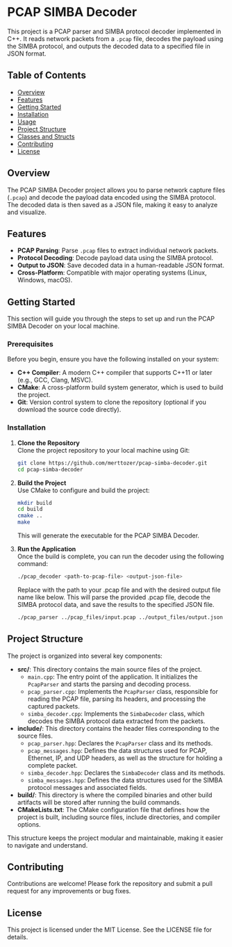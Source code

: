 # PCAP SIMBA Decoder

This project is a PCAP parser and SIMBA protocol decoder implemented in C++. It reads network packets from a `.pcap` file, decodes the payload using the SIMBA protocol, and outputs the decoded data to a specified file in JSON format.

## Table of Contents

- [Overview](#overview)
- [Features](#features)
- [Getting Started](#getting-started)
- [Installation](#installation)
- [Usage](#usage)
- [Project Structure](#project-structure)
- [Classes and Structs](#classes-and-structs)
- [Contributing](#contributing)
- [License](#license)

## Overview

The PCAP SIMBA Decoder project allows you to parse network capture files (`.pcap`) and decode the payload data encoded using the SIMBA protocol. The decoded data is then saved as a JSON file, making it easy to analyze and visualize.

## Features

- **PCAP Parsing**: Parse `.pcap` files to extract individual network packets.
- **Protocol Decoding**: Decode payload data using the SIMBA protocol.
- **Output to JSON**: Save decoded data in a human-readable JSON format.
- **Cross-Platform**: Compatible with major operating systems (Linux, Windows, macOS).

## Getting Started

This section will guide you through the steps to set up and run the PCAP SIMBA Decoder on your local machine.

### Prerequisites

Before you begin, ensure you have the following installed on your system:

- **C++ Compiler**: A modern C++ compiler that supports C++11 or later (e.g., GCC, Clang, MSVC).
- **CMake**: A cross-platform build system generator, which is used to build the project.
- **Git**: Version control system to clone the repository (optional if you download the source code directly).

### Installation

1. **Clone the Repository**  
   Clone the project repository to your local machine using Git:

   ```bash
   git clone https://github.com/merttozer/pcap-simba-decoder.git
   cd pcap-simba-decoder
   ```

2. **Build the Project**  
   Use CMake to configure and build the project:

   ```bash
   mkdir build
   cd build
   cmake ..
   make
   ```
   This will generate the executable for the PCAP SIMBA Decoder.

3. **Run the Application**  
   Once the build is complete, you can run the decoder using the following command:

   ```bash
   ./pcap_decoder <path-to-pcap-file> <output-json-file>
   ```
   Replace <path-to-pcap-file> with the path to your .pcap file and <output-json-file> with the desired output file name like below. This will parse the provided .pcap file, decode the SIMBA protocol data, and save the results to the specified JSON file.
   
    ```bash
   ./pcap_parser ../pcap_files/input.pcap ../output_files/output.json
   ```

## Project Structure

The project is organized into several key components:

- **src/**: This directory contains the main source files of the project.
  - `main.cpp`: The entry point of the application. It initializes the `PcapParser` and starts the parsing and decoding process.
  - `pcap_parser.cpp`: Implements the `PcapParser` class, responsible for reading the PCAP file, parsing its headers, and processing the captured packets.
  - `simba_decoder.cpp`: Implements the `SimbaDecoder` class, which decodes the SIMBA protocol data extracted from the packets.
- **include/**: This directory contains the header files corresponding to the source files.
  - `pcap_parser.hpp`: Declares the `PcapParser` class and its methods.
  - `pcap_messages.hpp`: Defines the data structures used for PCAP, Ethernet, IP, and UDP headers, as well as the structure for holding a complete packet.
  - `simba_decoder.hpp`: Declares the `SimbaDecoder` class and its methods.
  - `simba_messages.hpp`: Defines the data structures used for the SIMBA protocol messages and associated fields.
- **build/**: This directory is where the compiled binaries and other build artifacts will be stored after running the build commands.
- **CMakeLists.txt**: The CMake configuration file that defines how the project is built, including source files, include directories, and compiler options.

This structure keeps the project modular and maintainable, making it easier to navigate and understand.

## Contributing

Contributions are welcome! Please fork the repository and submit a pull request for any improvements or bug fixes.

## License

This project is licensed under the MIT License. See the LICENSE file for details.